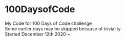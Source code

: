 # 100DaysofCode
My Code for 100 Days of Code challenge\
Some earlier days may be skipped because of triviality\
Started December 12th 2020 ~ 
